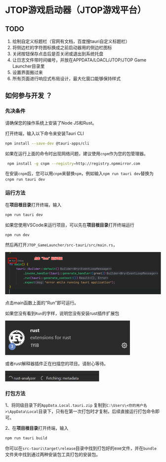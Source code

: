 # **JTOP游戏启动器（JTOP游戏平台）**



## **TODO**

1. 绘制自定义标题栏（官网有文档，百度搜tauri自定义标题栏）
2. 将侧边栏的字符图标换成之前启动器用的侧边栏图标
3. 关闭按钮保存点击后是否关闭或退出到系统托盘
4. 让日志文件带时间编号，并放在APPDATA/LOACL/JTOP/JTOP Game Launcher目录里
5. 设置界面搬过来
6. 所有页面进行响应式布局设计，最大化窗口能够保持样式



## 如何参与开发 ？

### 先决条件

请确保您的操作系统上安装了Node JS和Rust。

打开终端，输入以下命令来安装Tauri CLI

```bash
npm install --save-dev @tauri-apps/cli
```

如果在运行上面的命令时出现网络问题，建议使用`cnpm`作为您的包管理器。

```bash
 npm install -g cnpm --registry=http://registry.npmmirror.com
```

在安装`cnpm`后，您可以用`cnpm`来替换`npm`，例如输入`npm run tauri dev`替换为`cnpm run tauri dev`



### 运行方法

在**项目根目录**打开终端，输入

```bash
npm run tauri dev
```

如果您使用VSCode来运行项目，可以先在**项目根目录**打开终端运行

```bash
npm run dev
```

然后再打开`JTOP_GameLauncher/src-tauri/src/main.rs`，

![how to run this project](img\how-to-run-this-project.png)

点击main函数上面的“Run”即可运行。

如果您没有看到`Run`的字样，说明您没有安装rust插件扩展包

![rust extensions](img/rust-extensions.png "rust extensions")

或者rust解释器插件正在扫描您的项目。请耐心等待。

![analyzer running](.\img\analyzer-running.png)

### 打包方法

1、将同级目录下的`AppData.Local.tauri.zip` 复制到`C:\Users\<你的用户名>\AppData\Local`目录下，只有在第一次打包时才复制，后续直接运行打包命令即可。

2、在**项目根目录**打开终端，输入

```bash
npm run tauri build
```

你可以在`src-tauri\target\release`目录中找到打包好的exe文件，并在`bundle`文件夹中找到通过两种安装包工具打包的安装包。

